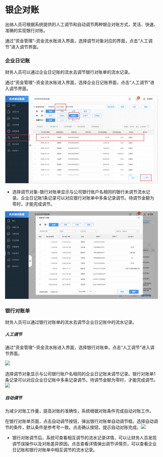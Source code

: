 # 银企对账

出纳人员可根据系统提供的人工调节和自动调节两种银企对账方式，灵活、快速、准确的实现银行对账。

通过“资金管理”-资金流水账进入界面，选择调节对象对应的界面，点击“人工调节”进入调节界面。

### 企业日记账

财务人员可以通过企业日记账的流水去调节银行对账单的流水记录。

通过“资金管理”-资金流水账进入界面，选择企业日记账界面，点击“人工调节”进入调节界面。

![](/img/git32.png)

* 选择调节对象-银行对账单显示与公司银行账户名相同的银行未调节流水记录。企业日记账1条记录可以对应银行对账单中多条记录调节。待调节金额为零时，才能完成调节。

![](/img/git31.png)

### 银行对账单

财务人员可以通过银行对账单的流水去调节企业日记账中的流水记录。

##### 人工调节

通过“资金管理”-资金流水账进入界面，选择银行对账单，点击“人工调节”进入调节界面。

![](blob:https://legacy.gitbook.com/1ef14b7e-bbd7-427b-af27-ecff68e53a4b)

选择调节对象显示与公司银行账户名相同的企业日记账未调节记录。银行对账单1条记录可以对应企业日记账中多条记录调节。待调节金额为零时，才能完成调节。![](blob:https://legacy.gitbook.com/142ec1af-5ad7-4e76-8cd0-1c49cfa18575)

##### 自动调节

为减少对账工作量，提高对账的准确性，系统根据对账条件完成自动对账工作。

在银行对账单页面，点击自动调节按钮，弹出银行对账单自动调节框。选择自动调节的条件，默认条件是参考号一致。点击确认按钮，提示自动对账完成。![](blob:https://legacy.gitbook.com/ff143bf6-48bf-46b7-bce1-20457b43b4f5)

* 银行对账调节后，系统可查看相互调节的流水记录详情，可以让财务人员发现调节误操作以及对账差异原因。点击查看详情弹出调节详情页，可以查看企业日记账和银行对账单中相互调节的流水记录。



